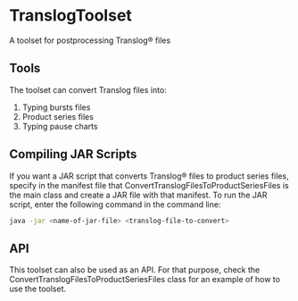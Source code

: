 # TranslogToolset

A toolset for postprocessing Translog® files

## Tools

The toolset can convert Translog files into:

1. Typing bursts files
2. Product series files
3. Typing pause charts

## Compiling JAR Scripts

If you want a JAR script that converts Translog® files to product series files, specify in the manifest file that ConvertTranslogFilesToProductSeriesFiles is the main class and create a JAR file with that manifest. To run the JAR script, enter the following command in the command line:

```bash
java -jar <name-of-jar-file> <translog-file-to-convert>
```

## API

This toolset can also be used as an API. For that purpose, check the ConvertTranslogFilesToProductSeriesFiles class for an example of how to use the toolset.

